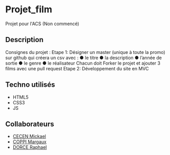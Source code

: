 # Projet_film
Projet pour l'ACS (Non commencé)

## Description  

Consignes du projet : 
Etape 1:
Désigner un master (unique à toute la promo) sur github qui créera un csv avec :
● le titre
● la description
● l’année de sortie
● le genre
● le réalisateur
Chacun doit Forker le projet et ajouter 3 films avec une pull request
Etape 2:
Développement du site en MVC


## Techno utilisés  
* HTML5
* CSS3
* JS

## Collaborateurs
* [CECEN Mickael](https://github.com/MickaelCe)
* [COPPI Margaux](https://github.com/margauxc25)
* [DORCE Raphael](https://github.com/DorceRaphael)
